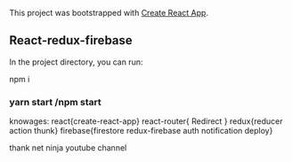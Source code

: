 This project was bootstrapped with [Create React App](https://github.com/facebook/create-react-app).

## React-redux-firebase



In the project directory, you can run:

npm i

### yarn start  /npm start



knowages:
react{create-react-app} react-router{ Redirect } 
redux{reducer action thunk} 
firebase{firestore redux-firebase auth notification deploy}


  thank net ninja youtube channel
